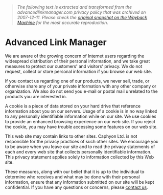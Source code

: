 > *The following text is extracted and transformed from the advancedlinkmanager.com privacy policy that was archived on 2007-12-11. Please check the [original snapshot on the Wayback Machine](https://web.archive.org/web/20071211105129id_/http%3A//www.advancedlinkmanager.com/privacy-policy.html) for the most accurate reproduction.*

# Advanced Link Manager

We are aware of the growing concern of Internet users regarding the widespread distribution of their personal information, and we take great measures to protect our customers' and visitors' privacy. We do not request, collect or store personal information if you browse our web site.

If you contact us regarding one of our products, we never sell, trade, or otherwise share any of your private information with any other company or organization. We also do not send you e-mail or postal mail unrelated to the products you are interested in.

A cookie is a piece of data stored on your hard drive that reference information about you on our servers. Usage of a cookie is in no way linked to any personally identifiable information while on our site. We use cookies to provide an enhanced browsing experience on our web site. If you reject the cookie, you may have trouble accessing some features on our web site. 

This web site may contain links to other sites. Caphyon Ltd. is not responsible for the privacy practices of such other sites. We encourage you to be aware when you leave our site and to read the privacy statements of each and every web site that collects personally identifiable information. This privacy statement applies solely to information collected by this Web site. 

These measures, along with our belief that it is up to the individual to determine who receives and what may be done with their personal information, ensure that any information submitted on our site will be kept confidential. If you have any questions or concerns, please [contact us](https://web.archive.org/web/20071211105129id_/http%3A//www.advancedlinkmanager.com/contact.html).
